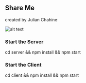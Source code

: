 ## Share Me
created  by Julian Chahine

![alt text](https://webflexx.de/mediaApp.jpg)

### Start the Server
cd server && npm install && npm start

### Start the Client
cd client && npm install && npm start
